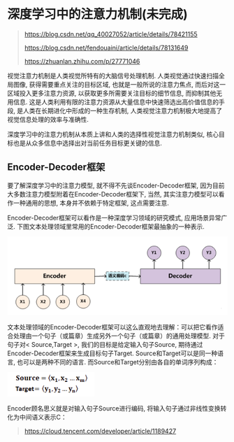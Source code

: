 # 深度学习中的注意力机制(未完成)

> https://blog.csdn.net/qq_40027052/article/details/78421155
>
> https://blog.csdn.net/fendouaini/article/details/78131649
>
> https://zhuanlan.zhihu.com/p/27771046

视觉注意力机制是人类视觉所特有的大脑信号处理机制. 人类视觉通过快速扫描全局图像, 获得需要重点关注的目标区域, 也就是一般所说的注意力焦点, 而后对这一区域投入更多注意力资源, 以获取更多所需要关注目标的细节信息, 而抑制其他无用信息. 这是人类利用有限的注意力资源从大量信息中快速筛选出高价值信息的手段, 是人类在长期进化中形成的一种生存机制, 人类视觉注意力机制极大地提高了视觉信息处理的效率与准确性.

深度学习中的注意力机制从本质上讲和人类的选择性视觉注意力机制类似, 核心目标也是从众多信息中选择出对当前任务目标更关键的信息.

## Encoder-Decoder框架

要了解深度学习中的注意力模型, 就不得不先谈Encoder-Decoder框架, 因为目前大多数注意力模型附着在Encoder-Decoder框架下, 当然, 其实注意力模型可以看作一种通用的思想, 本身并不依赖于特定框架, 这点需要注意.

Encoder-Decoder框架可以看作是一种深度学习领域的研究模式, 应用场景异常广泛. 下图文本处理领域里常用的Encoder-Decoder框架最抽象的一种表示.

![1537779694931](assets/1537779694931.png)

文本处理领域的Encoder-Decoder框架可以这么直观地去理解：可以把它看作适合处理由一个句子（或篇章）生成另外一个句子（或篇章）的通用处理模型. 对于句子对< Source,Target >, 我们的目标是给定输入句子Source, 期待通过Encoder-Decoder框架来生成目标句子Target. Source和Target可以是同一种语言, 也可以是两种不同的语言. 而Source和Target分别由各自的单词序列构成：

![1537779808836](assets/1537779808836.png)

Encoder顾名思义就是对输入句子Source进行编码, 将输入句子通过非线性变换转化为中间语义表示C：

> https://cloud.tencent.com/developer/article/1189427
